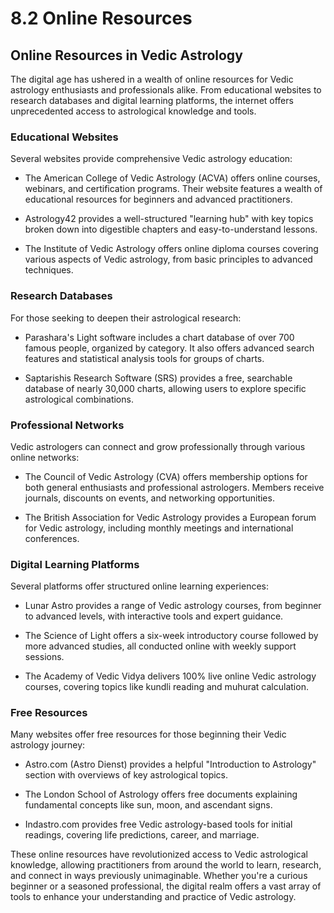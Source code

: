 # 8.2 Online Resources

## Online Resources in Vedic Astrology

The digital age has ushered in a wealth of online resources for Vedic astrology enthusiasts and professionals alike. From educational websites to research databases and digital learning platforms, the internet offers unprecedented access to astrological knowledge and tools.

### Educational Websites

Several websites provide comprehensive Vedic astrology education:

- The American College of Vedic Astrology (ACVA) offers online courses, webinars, and certification programs. Their website features a wealth of educational resources for beginners and advanced practitioners.

- Astrology42 provides a well-structured "learning hub" with key topics broken down into digestible chapters and easy-to-understand lessons.

- The Institute of Vedic Astrology offers online diploma courses covering various aspects of Vedic astrology, from basic principles to advanced techniques.

### Research Databases

For those seeking to deepen their astrological research:

- Parashara's Light software includes a chart database of over 700 famous people, organized by category. It also offers advanced search features and statistical analysis tools for groups of charts.

- Saptarishis Research Software (SRS) provides a free, searchable database of nearly 30,000 charts, allowing users to explore specific astrological combinations.

### Professional Networks

Vedic astrologers can connect and grow professionally through various online networks:

- The Council of Vedic Astrology (CVA) offers membership options for both general enthusiasts and professional astrologers. Members receive journals, discounts on events, and networking opportunities.

- The British Association for Vedic Astrology provides a European forum for Vedic astrology, including monthly meetings and international conferences.

### Digital Learning Platforms

Several platforms offer structured online learning experiences:

- Lunar Astro provides a range of Vedic astrology courses, from beginner to advanced levels, with interactive tools and expert guidance.

- The Science of Light offers a six-week introductory course followed by more advanced studies, all conducted online with weekly support sessions.

- The Academy of Vedic Vidya delivers 100% live online Vedic astrology courses, covering topics like kundli reading and muhurat calculation.

### Free Resources

Many websites offer free resources for those beginning their Vedic astrology journey:

- Astro.com (Astro Dienst) provides a helpful "Introduction to Astrology" section with overviews of key astrological topics.

- The London School of Astrology offers free documents explaining fundamental concepts like sun, moon, and ascendant signs.

- Indastro.com provides free Vedic astrology-based tools for initial readings, covering life predictions, career, and marriage.

These online resources have revolutionized access to Vedic astrological knowledge, allowing practitioners from around the world to learn, research, and connect in ways previously unimaginable. Whether you're a curious beginner or a seasoned professional, the digital realm offers a vast array of tools to enhance your understanding and practice of Vedic astrology. 